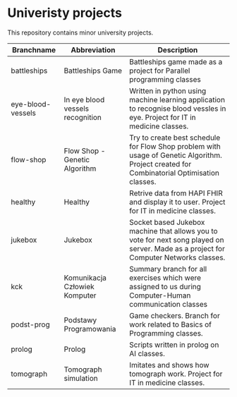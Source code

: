 ﻿# Univeristy projects
This repository contains minor university projects.

| Branchname | Abbreviation | Description |
| - | - | - |
| battleships | Battleships Game | Battleships game made as a project for Parallel programming classes |
| eye-blood-vessels | In eye blood vessels recognition | Written in python using machine learning application to recognise blood vessles in eye. Project for IT in medicine classes. |
| flow-shop | Flow Shop - Genetic Algorithm | Try to create best schedule for Flow Shop problem with usage of Genetic Algorithm. Project created for Combinatorial Optimisation classes.  |
| healthy | Healthy | Retrive data from HAPI FHIR and display it to user.  Project for IT in medicine classes. |
| jukebox | Jukebox | Socket based Jukebox machine that allows you to vote for next song played on server. Made as a project for Computer Networks classes. |
| kck | Komunikacja Człowiek Komputer | Summary branch for all exercises which were assigned to us during Computer-Human communication classes |
| podst-prog | Podstawy Programowania | Game checkers. Branch for work related to Basics of Programming classes. |
| prolog | Prolog | Scripts written in prolog on AI classes. |
| tomograph | Tomograph simulation | Imitates and shows how tomograph work. Project for IT in medicine classes. | 
